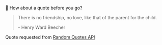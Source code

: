 📣 How about a quote before you go?

> There is no friendship, no love, like that of the parent for the child.
>
> <p>- Henry Ward Beecher</p>

Quote requested from [Random Quotes API](https://github.com/lukePeavey/quotable)
